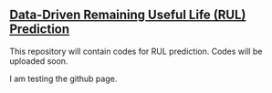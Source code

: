 ## [Data-Driven Remaining Useful Life (RUL) Prediction](https://biswajitsahoo1111.github.io/rul_codes_open/)

This repository will contain codes for RUL prediction. Codes will be uploaded soon.

I am testing the github page. 
